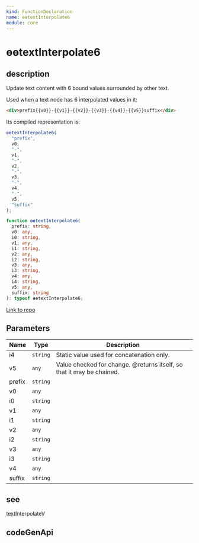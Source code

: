 ```yaml
---
kind: FunctionDeclaration
name: ɵɵtextInterpolate6
module: core
---
```


# ɵɵtextInterpolate6

## description

Update text content with 6 bound values surrounded by other text.

Used when a text node has 6 interpolated values in it:

```html
<div>prefix{{v0}}-{{v1}}-{{v2}}-{{v3}}-{{v4}}-{{v5}}suffix</div>
```

Its compiled representation is:

```ts
ɵɵtextInterpolate6(
  "prefix",
  v0,
  "-",
  v1,
  "-",
  v2,
  "-",
  v3,
  "-",
  v4,
  "-",
  v5,
  "suffix"
);
```

```ts
function ɵɵtextInterpolate6(
  prefix: string,
  v0: any,
  i0: string,
  v1: any,
  i1: string,
  v2: any,
  i2: string,
  v3: any,
  i3: string,
  v4: any,
  i4: string,
  v5: any,
  suffix: string
): typeof ɵɵtextInterpolate6;
```

[Link to repo](https://github.com/timdeschryver/angular/blob/master/packages/core/src/render3/instructions/text_interpolation.ts#L214-L224)

## Parameters

| Name   | Type     | Description                                                           |
| ------ | -------- | --------------------------------------------------------------------- |
| i4     | `string` | Static value used for concatenation only.                             |
| v5     | `any`    | Value checked for change. @returns itself, so that it may be chained. |
| prefix | `string` |                                                                       |
| v0     | `any`    |                                                                       |
| i0     | `string` |                                                                       |
| v1     | `any`    |                                                                       |
| i1     | `string` |                                                                       |
| v2     | `any`    |                                                                       |
| i2     | `string` |                                                                       |
| v3     | `any`    |                                                                       |
| i3     | `string` |                                                                       |
| v4     | `any`    |                                                                       |
| suffix | `string` |                                                                       |

## see

textInterpolateV

## codeGenApi
